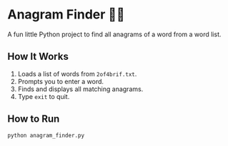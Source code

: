# Anagram Finder 🐍✨

A fun little Python project to find all anagrams of a word from a word list.

## How It Works
1. Loads a list of words from `2of4brif.txt`.
2. Prompts you to enter a word.
3. Finds and displays all matching anagrams.
4. Type `exit` to quit.

## How to Run

```bash
python anagram_finder.py
